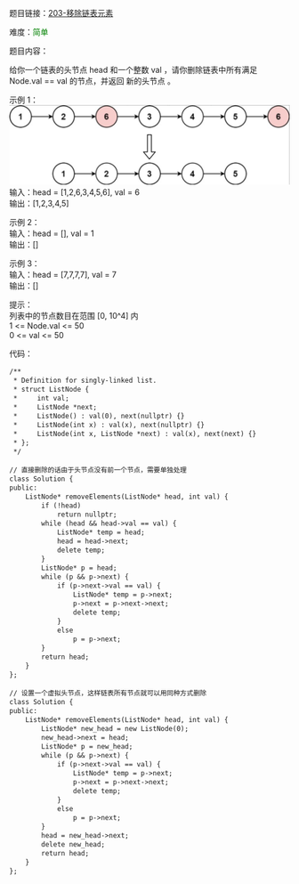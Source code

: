 题目链接：[203-移除链表元素](https://leetcode-cn.com/problems/remove-linked-list-elements/)

难度：<font color="Green">简单</font>

题目内容：

给你一个链表的头节点 head 和一个整数 val ，请你删除链表中所有满足 Node.val == val 的节点，并返回 新的头节点 。

示例 1：<br>
![示例1](./203-移除链表元素.png)<br>
输入：head = [1,2,6,3,4,5,6], val = 6<br>
输出：[1,2,3,4,5]

示例 2：<br>
输入：head = [], val = 1<br>
输出：[]

示例 3：<br>
输入：head = [7,7,7,7], val = 7<br>
输出：[]

提示：<br>
列表中的节点数目在范围 [0, 10^4] 内<br>
1 <= Node.val <= 50<br>
0 <= val <= 50


代码：
```
/**
 * Definition for singly-linked list.
 * struct ListNode {
 *     int val;
 *     ListNode *next;
 *     ListNode() : val(0), next(nullptr) {}
 *     ListNode(int x) : val(x), next(nullptr) {}
 *     ListNode(int x, ListNode *next) : val(x), next(next) {}
 * };
 */

// 直接删除的话由于头节点没有前一个节点，需要单独处理
class Solution {
public:
    ListNode* removeElements(ListNode* head, int val) {
        if (!head)
            return nullptr;
        while (head && head->val == val) {
            ListNode* temp = head;
            head = head->next;
            delete temp;
        }
        ListNode* p = head;
        while (p && p->next) {
            if (p->next->val == val) {
                ListNode* temp = p->next;
                p->next = p->next->next;
                delete temp;
            }
            else
                p = p->next;
        }
        return head;
    }
};

// 设置一个虚拟头节点，这样链表所有节点就可以用同种方式删除
class Solution {
public:
    ListNode* removeElements(ListNode* head, int val) {
        ListNode* new_head = new ListNode(0);
        new_head->next = head;
        ListNode* p = new_head;
        while (p && p->next) {
            if (p->next->val == val) {
                ListNode* temp = p->next;
                p->next = p->next->next;
                delete temp;
            }
            else
                p = p->next;
        }
        head = new_head->next;
        delete new_head;
        return head;
    }
};
```